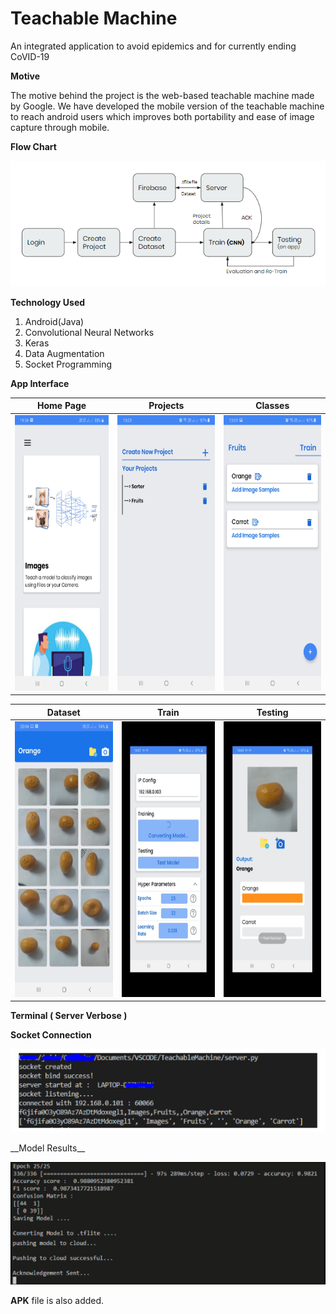 # Teachable Machine
An integrated application to avoid epidemics and for currently ending CoVID-19


__Motive__

The motive behind the project is the web-based teachable machine made by Google. We have developed the mobile version of the teachable machine to reach android users which improves both portability and ease of image capture through mobile. 

__Flow Chart__

<img src="Images/flowchart.png">

__Technology Used__

1. Android(Java)
2. Convolutional Neural Networks
3. Keras
4. Data Augmentation
5. Socket Programming

__App Interface__

| Home Page | Projects |  Classes |
| ------------- | ------------- | ------------- |
| <img src="Images/homepage.jpg" width=220 height=441> | <img src="Images/projects.jpg" width=220 height=441> | <img src="Images/classes.jpg" width=220 height=441> |

| Dataset  | Train | Testing |
| ------------- | ------------- | ------------- |
| <img src="Images/dataset.jpg" width=220 height=441> | <img src="Images/train.jpg" width=220 height=441> | <img src="Images/testing.jpg" width=220 height=441> |

__Terminal ( Server Verbose )__

__Socket Connection__

<p align=center>
<img src="Images/server.png">
</p>
__Model Results__

<p align=center>
<img src="Images/result.png">
</p>

__APK__ file is also added.
